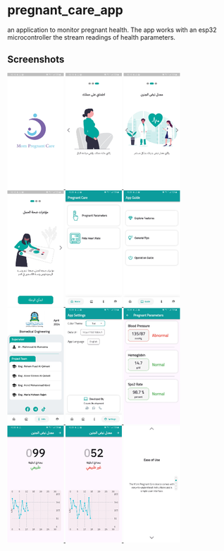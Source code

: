 # pregnant_care_app
an application to monitor pregnant health. The app works with an esp32 microcontroller the stream readings of health parameters.

## Screenshots
<a href="#" >
  <img src="https://github.com/AliA5y/pregnant_care_app/blob/main/00.jpg" title="screenshot" alt="screenshot" width="128"/>
</a>
<a href="#" >
  <img src="https://github.com/AliA5y/pregnant_care_app/blob/main/01.jpg" title="screenshot" alt="screenshot" width="128"/>
</a>
<a href="#" >
  <img src="https://github.com/AliA5y/pregnant_care_app/blob/main/02.jpg" title="screenshot" alt="screenshot" width="128"/>
</a>
<a href="#" >
  <img src="https://github.com/AliA5y/pregnant_care_app/blob/main/03.jpg" title="screenshot" alt="screenshot" width="128"/>
</a>
<a href="#" >
  <img src="https://github.com/AliA5y/pregnant_care_app/blob/main/04.jpg" title="screenshot" alt="screenshot" width="128"/>
</a>
<a href="#" >
   <img src="https://github.com/AliA5y/pregnant_care_app/blob/main/05.jpg" title="screenshot" alt="screenshot" width="128"/>
</a>
<a href="#" >
  <img src="https://github.com/AliA5y/pregnant_care_app/blob/main/06.jpg" title="screenshot" alt="screenshot" width="128"/>
</a>
<a href="#" >
  <img src="https://github.com/AliA5y/pregnant_care_app/blob/main/07.jpg" title="screenshot" alt="screenshot" width="128"/>
</a>
<a href="#" >
  <img src="https://github.com/AliA5y/pregnant_care_app/blob/main/08.jpg" title="screenshot" alt="screenshot" width="128"/>
</a>
<a href="#" >
  <img src="https://github.com/AliA5y/pregnant_care_app/blob/main/09.jpg" title="screenshot" alt="screenshot" width="128"/>
</a>
<a href="#" >
  <img src="https://github.com/AliA5y/pregnant_care_app/blob/main/10.jpg" title="screenshot" alt="screenshot" width="128"/>
</a>
<a href="#" >
  <img src="https://github.com/AliA5y/pregnant_care_app/blob/main/11.jpg" title="screenshot" alt="screenshot" width="128"/>
</a>
